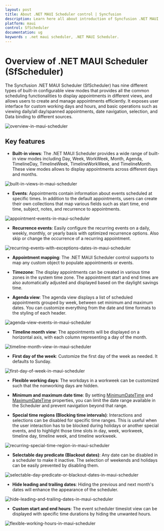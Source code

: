 ```yaml
---
layout: post
title: About .NET MAUI Scheduler control | Syncfusion
description: Learn here all about introduction of Syncfusion .NET MAUI Scheduler(SfScheduler) control, its basic features and functionalities of scheduler.
platform: maui
control: SfScheduler
documentation: ug
keywords : .net maui scheduler, .NET MAUI Scheduler.
---
```


# Overview of .NET MAUI Scheduler (SfScheduler)

The Syncfusion .NET MAUI Scheduler (SfScheduler) has nine different types of built-in configurable view modes that provides all the common scheduling functionalities to display appointments in different views, and allows users to create and manage appointments efficiently. It exposes user interface for custom working days and hours, and basic operations such as viewing daily/all day/spanned appointments, date navigation, selection, and Data binding to different sources.

![overview-in-maui-scheduler](images/overview/overview-in-maui-scheduler.png)

## Key features

 *  **Built-in views**: The .NET MAUI Scheduler provides a wide range of built-in view modes including Day, Week, WorkWeek, Month, Agenda, TimelineDay, TimelineWeek, TimelineWorkWeek, and TimelineMonth. These view modes allows to display appointments across different days and months.

 ![built-in-views-in-maui-scheduler](images/overview/built-in-views-in-maui-scheduler.png)

 * **Events**: Appointments contain information about events scheduled at specific times. In addition to the default appointments, users can create their own collections that map various fields such as start time, end time, subject, notes, and recurrence to appointments.

 ![appointment-events-in-maui-scheduler](images/overview/appointment-events-in-maui-scheduler.png)

 * **Recurrence events**: Easily configure the recurring events on a daily, weekly, monthly, or yearly basis with optimized recurrence options. Also skip or change the occurrence of a recurring appointment.

 ![recurring-events-with-exceptions-dates-in-maui-scheduler](images/overview/recurring-events-with-exceptions-dates-in-maui-scheduler.png)

 * **Appointment mapping**: The .NET MAUI Scheduler control supports to map any custom object to populate appointments or events.

 * **Timezone**: The display appointments can be created in various time zones in the system time zone. The appointment start and end times are also automatically adjusted and displayed based on the daylight savings time.

 * **Agenda view**: The agenda view displays a list of scheduled appointments grouped by week, between set minimum and maximum dates. You can customize everything from the date and time formats to the styling of each header.

 ![agenda-view-events-in-maui-scheduler](images/overview/agenda-view-events-in-maui-scheduler.png)

 * **Timeline month view**: The appointments will be displayed on a horizontal axis, with each column representing a day of the month.

 ![timeline-month-view-in-maui-scheduler](images/overview/timeline-month-view-in-maui-scheduler.png)

 * **First day of the week**: Customize the first day of the week as needed. It defaults to Sunday.

 ![first-day-of-week-in-maui-scheduler](images/overview/first-day-of-week-in-maui-scheduler.png)
 
 * **Flexible working days**: The workdays in a workweek can be customized such that the nonworking days are hidden.

 * **Minimum and maximum date time**: By setting [MinimumDateTime](https://help.syncfusion.com/cr/maui/Syncfusion.Maui.Scheduler.SfScheduler.html#Syncfusion_Maui_Scheduler_SfScheduler_MinimumDateTime) and [MaximumDateTime](https://help.syncfusion.com/cr/maui/Syncfusion.Maui.Scheduler.SfScheduler.html#Syncfusion_Maui_Scheduler_SfScheduler_MaximumDateTime) properties, you can limit the date range available in the Scheduler and prevent navigation beyond that range.

 * **Special time regions (Blocking time intervals)**: Interactions and selections can be disabled for specific time ranges. This is useful when the user interaction has to be blocked during holidays or another special events, and to highlight those time slots in day, week, workweek, timeline day, timeline week, and timeline workweek.

 ![recurring-special-time-region-in-maui-scheduler](images/overview/recurring-special-time-region-in-maui-scheduler.png)

 * **Selectable day predicate (Blackout dates)**: Any date can be disabled in a scheduler to make it inactive. The selection of weekends and holidays can be easily prevented by disabling them.

 ![selectable-day-predicate-or-blackout-dates-in-maui-scheduler](images/overview/selectable-day-predicate-or-blackout-dates-in-maui-scheduler.png)

 * **Hide leading and trailing dates**: Hiding the previous and next month's dates will enhance the appearance of the scheduler.

 ![hide-leading-and-trailing-dates-in-maui-scheduler](images/overview/hide-leading-and-trailing-dates-in-maui-scheduler.png)

 * **Custom start and end hours**: The event scheduler timeslot view can be displayed with specific time durations by hiding the unwanted hours.

 ![flexible-working-hours-in-maui-scheduler](images/overview/flexible-working-hours-in-maui-scheduler.png)